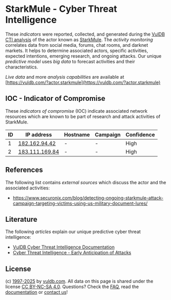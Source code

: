 # StarkMule - Cyber Threat Intelligence

These _indicators_ were reported, collected, and generated during the [VulDB CTI analysis](https://vuldb.com/?kb.cti) of the actor known as [StarkMule](https://vuldb.com/?actor.starkmule). The _activity monitoring_ correlates data from social media, forums, chat rooms, and darknet markets. It helps to determine associated actors, specific activities, expected intentions, emerging research, and ongoing attacks. Our unique _predictive model_ uses _big data_ to forecast activities and their characteristics.

_Live data_ and more _analysis capabilities_ are available at [https://vuldb.com/?actor.starkmule](https://vuldb.com/?actor.starkmule)

## IOC - Indicator of Compromise

These _indicators of compromise_ (IOC) indicate associated network resources which are known to be part of research and attack activities of StarkMule.

ID | IP address | Hostname | Campaign | Confidence
-- | ---------- | -------- | -------- | ----------
1 | [182.162.94.42](https://vuldb.com/?ip.182.162.94.42) | - | - | High
2 | [183.111.169.84](https://vuldb.com/?ip.183.111.169.84) | - | - | High

## References

The following list contains _external sources_ which discuss the actor and the associated activities:

* https://www.securonix.com/blog/detecting-ongoing-starkmule-attack-campaign-targeting-victims-using-us-military-document-lures/

## Literature

The following _articles_ explain our unique predictive cyber threat intelligence:

* [VulDB Cyber Threat Intelligence Documentation](https://vuldb.com/?kb.cti)
* [Cyber Threat Intelligence - Early Anticipation of Attacks](https://www.scip.ch/en/?labs.20201022)

## License

(c) [1997-2025](https://vuldb.com/?kb.changelog) by [vuldb.com](https://vuldb.com/?kb.about). All data on this page is shared under the license [CC BY-NC-SA 4.0](https://creativecommons.org/licenses/by-nc-sa/4.0/). Questions? Check the [FAQ](https://vuldb.com/?kb.faq), read the [documentation](https://vuldb.com/?kb) or [contact us](https://vuldb.com/?contact)!
